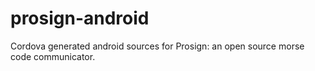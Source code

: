 # prosign-android
Cordova generated android sources for Prosign: an open source morse code communicator.
